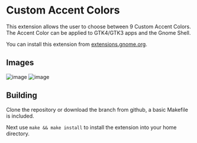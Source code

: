# Custom Accent Colors

This extension allows the user to choose between 9 Custom Accent Colors. The Accent Color can be applied to GTK4/GTK3 apps and the Gnome Shell.

You can install this extension from [extensions.gnome.org](https://extensions.gnome.org/extension/5547/custom-accent-colors).

## Images

![image](https://github.com/Its-Juice/custom-accent-colors/assets/111902390/da9ed414-13d5-4dbf-837e-ad9db1e2a15f)
![image](https://github.com/Its-Juice/custom-accent-colors/assets/111902390/4c0872bd-4d0f-4a37-baa9-b0d283c68fd4)



## Building

Clone the repository or download the branch from github, a basic Makefile is included.

Next use `make && make install` to install the extension into your home directory.
